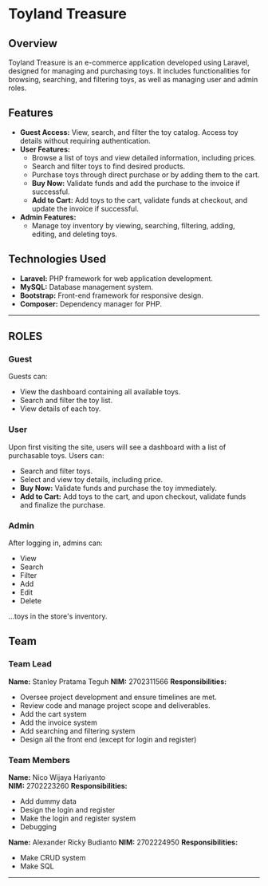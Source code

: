 
# Toyland Treasure

## Overview

Toyland Treasure is an e-commerce application developed using Laravel, designed for managing and purchasing toys. It includes functionalities for browsing, searching, and filtering toys, as well as managing user and admin roles.

## Features

- **Guest Access:** View, search, and filter the toy catalog. Access toy details without requiring authentication.
- **User Features:** 
  - Browse a list of toys and view detailed information, including prices.
  - Search and filter toys to find desired products.
  - Purchase toys through direct purchase or by adding them to the cart.
  - **Buy Now:** Validate funds and add the purchase to the invoice if successful.
  - **Add to Cart:** Add toys to the cart, validate funds at checkout, and update the invoice if successful.
- **Admin Features:** 
  - Manage toy inventory by viewing, searching, filtering, adding, editing, and deleting toys.

## Technologies Used

- **Laravel:** PHP framework for web application development.
- **MySQL:** Database management system.
- **Bootstrap:** Front-end framework for responsive design.
- **Composer:** Dependency manager for PHP.

---

## ROLES

### Guest

Guests can:
- View the dashboard containing all available toys.
- Search and filter the toy list.
- View details of each toy.

### User

Upon first visiting the site, users will see a dashboard with a list of purchasable toys. Users can:
- Search and filter toys.
- Select and view toy details, including price.
- **Buy Now:** Validate funds and purchase the toy immediately.
- **Add to Cart:** Add toys to the cart, and upon checkout, validate funds and finalize the purchase.

### Admin

After logging in, admins can:
- View
- Search
- Filter
- Add
- Edit
- Delete

...toys in the store's inventory.

## Team

### Team Lead

**Name:** Stanley Pratama Teguh
**NIM:** 2702311566
**Responsibilities:**  
- Oversee project development and ensure timelines are met.
- Review code and manage project scope and deliverables.
- Add the cart system
- Add the invoice system
- Add searching and filtering system
- Design all the front end (except for login and register)

### Team Members

**Name:** Nico Wijaya Hariyanto  
**NIM:** 2702223260
**Responsibilities:**  
- Add dummy data
- Design the login and register
- Make the login and register system
- Debugging


**Name:** Alexander Ricky Budianto
**NIM:** 2702224950
**Responsibilities:**  
- Make CRUD system
- Make SQL



---

